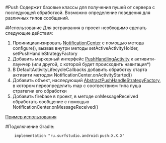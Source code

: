 #Push
Содержит базовые классы для получения пушей от сервера с последующей обработкой. 
Возможно определение поведения для различных типов сообщений.

#Использование
Для встраивания в проект необходимо сделать следующие действия:
1. Проинициализировать [NotificationCenter](src/main/java/ru/surfstudio/android/notification/NotificationCenter.kt)
   с помощью метода configure(), вызвав внутри методы setActiveActivityHolder, setPushHandleStrategyFactory
2. Добавить маркерный интерфейс [PushHandlingActivity](src/main/java/ru/surfstudio/android/notification/ui/notification/PushHandlingActivity.kt)
   к активити-лаунчер (или другой, с которой будет происходить навигация*)
3. В DefaultActivityLifecycleCallbacks добавить обработку старта активити методом 
   NotificationCenter.onActivityStarted()
4. Добавить объект, наследующий [AbstractPushHandleStrategyFactory](src/main/java/ru/surfstudio/android/notification/ui/notification/AbstractPushHandleStrategyFactory.kt),
   в котором переопределить map c соотвествием типа пуша стратегии его обработки
5. Добавить firebase в проект, в методе onMessageReceived обработать сообщение
   с помощью NotificationCenter.onMessageReceived()
   
[Пример использования](https://bitbucket.org/surfstudio/android-standard/src/snapshot-0.3.0/firebase-sample/)

#Подключение
Gradle:
```
    implementation "ru.surfstudio.android:push:X.X.X"
```